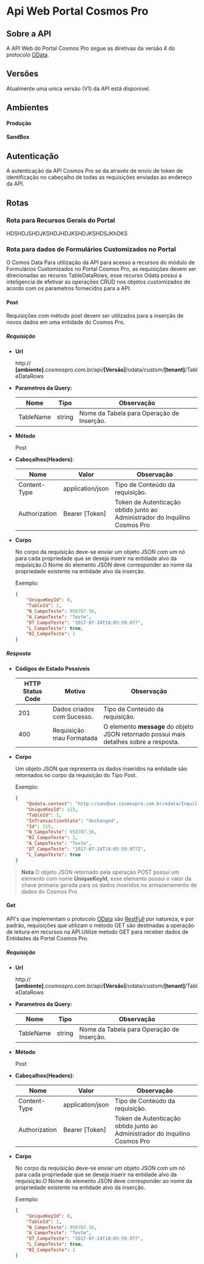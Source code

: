 ﻿# Api Web Portal Cosmos Pro

## Sobre a API

A API Web do Portal Cosmos Pro segue as diretivas da versão 4 do protocolo [OData](http://www.odata.org/).

## Versões

Atualmente uma unica versão (V1) da API está dísponivel.

## Ambientes

#### Produção



#### SandBox

## Autenticação

A autenticação da API Cosmos Pro se da através de envio de token de identificação no cabeçalho de todas as requisições enviadas ao endereço da API.

## Rotas

### Rota para Recursos Gerais do Portal

HDSHDJSHDJKSHDJHDJKSHDJKSHDSJKhDKS

### Rota para dados de Formulários Customizados no Portal

O Comos Data
Para utilização da API para acesso a recursos do módulo de Formulários Customizados no Portal Cosmos Pro, as requisições devem 
ser direcionadas ao recurso TableDataRows, esse recurso Odata possui a inteligencia de efetivar as operações CRUD nos objetos customizados de acordo com os parametros
fornecidos para a API.

#### Post

Requisições com método post devem ser utilizados para a inserção de novos dados em uma entidade do Cosmos Pro.

##### Requisição


- **Url** 

	http:// **[ambiente]**.cosmospro.com.br/api/**[Versão]**/odata/custom/**[tenant]**/TableDataRows

- **Parametros da Query:**

	| Nome | Tipo | Observação
	| ------ | ------ | ------ |
	| TableName | string | Nome da Tabela para Operação de Inserção.


- **Método** 

	Post

- **Cabeçalhos(Headers):**

	| Nome | Valor | Observação
	| ------ | ------ | ------ |
	| Content-Type | application/json | Tipo de Conteúdo da requisição.
	| Authorization | Bearer [Token] | Token de Autenticação obtido junto ao Administrador do Inquilino Cosmos Pro


- **Corpo**

	No corpo da requisição deve-se enviar um objeto JSON com um nó para cada propriedade que se deseja inserir na entidade alvo da requisição.O Nome do elemento JSON deve
	corresponder ao nome da propriedade existente na entidade alvo da inserção.

	Exemplo:

	```JSON
	{
		"UniqueKeyId": 0,
		"TableId": 1,
		"N_CampoTeste": 958787.56,
		"A_CampoTeste": "Teste",
		"DT_CampoTeste": "2017-07-24T18:05:59.977",
		"L_CampoTeste": true,
		"BI_CampoTeste": 1
	}
	```

##### Resposta

- **Códigos de Estado Possíveis**


	| HTTP Status Code | Motivo | Observação
	| ------ | ------ | ------ |
	| 201 | Dados criados com Sucesso. | Tipo de Conteúdo da requisição.
	| 400 | Requisição mau Formatada | O elemento **message** do objeto JSON retornado possui mais detalhes sobre a resposta.


- **Corpo**

	Um objeto JSON que representa os dados inseridos na entidade são retornados no corpo da requisição do Tipo Post.

	Exemplo:

	```JSON
	{
		"@odata.context": "http://sandbox.cosmospro.com.br/odata/Inquilino%20Padr%C3%A3o/$metadata#TableDataRows/$entity",
		"UniqueKeyId": 115,
		"TableId": 1,
		"InTransactionState": "Unchanged",
		"Id": 115,
		"N_CampoTeste": 958787.56,
		"BI_CampoTeste": 1,
		"A_CampoTeste": "Teste",
		"DT_CampoTeste": "2017-07-24T18:05:59.977Z",
		"L_CampoTeste": true
	}
	```

> **Nota**
O objeto JSON retornado pela operação POST possui um elemento com nome **UniqueKeyId**, esse elemento possui o valor da chave primaria gerada para os dados inseridos no armazenamento de dados do Cosmos Pro.


#### Get


API's que implementam o protocolo [OData](http://www.odata.org/) são [RestFull](https://en.wikipedia.org/wiki/Representational_state_transfer) por natureza, e por padrão, requisições que utilizam o método GET são destinadas a operação de leitura em recursos na API.Utilize metodo GET para receber dados de Entidades da Portal Cosmos Pro.

##### Requisição


- **Url** 

	http:// **[ambiente]**.cosmospro.com.br/api/**[Versão]**/odata/custom/**[tenant]**/TableDataRows

- **Parametros da Query:**

	| Nome | Tipo | Observação
	| ------ | ------ | ------ |
	| TableName | string | Nome da Tabela para Operação de Inserção.


- **Método** 

	Post

- **Cabeçalhos(Headers):**

	| Nome | Valor | Observação
	| ------ | ------ | ------ |
	| Content-Type | application/json | Tipo de Conteúdo da requisição.
	| Authorization | Bearer [Token] | Token de Autenticação obtido junto ao Administrador do Inquilino Cosmos Pro


- **Corpo**

	No corpo da requisição deve-se enviar um objeto JSON com um nó para cada propriedade que se deseja inserir na entidade alvo da requisição.O Nome do elemento JSON deve
	corresponder ao nome da propriedade existente na entidade alvo da inserção.

	Exemplo:

	```JSON
	{
		"UniqueKeyId": 0,
		"TableId": 1,
		"N_CampoTeste": 958787.56,
		"A_CampoTeste": "Teste",
		"DT_CampoTeste": "2017-07-24T18:05:59.977",
		"L_CampoTeste": true,
		"BI_CampoTeste": 1
	}
	```
